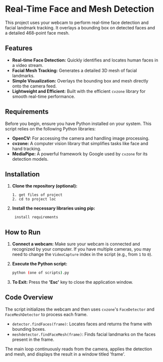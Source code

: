 # Real-Time Face and Mesh Detection

This project uses your webcam to perform real-time face detection and facial landmark tracking. It overlays a bounding box on detected faces and a detailed 468-point face mesh.

## Features

*   **Real-time Face Detection:** Quickly identifies and locates human faces in a video stream.
*   **Facial Mesh Tracking:** Generates a detailed 3D mesh of facial landmarks.
*   **Simple Visualization:** Overlays the bounding box and mesh directly onto the camera feed.
*   **Lightweight and Efficient:** Built with the efficient `cvzone` library for smooth real-time performance.

## Requirements

Before you begin, ensure you have Python installed on your system. This script relies on the following Python libraries:

*   **OpenCV:** For accessing the camera and handling image processing.
*   **cvzone:** A computer vision library that simplifies tasks like face and hand tracking.
*   **MediaPipe:** A powerful framework by Google used by `cvzone` for its detection models.

## Installation

1.  **Clone the repository (optional):**
    ```
    1. get files of project
    2. cd to project loc
    ```

2.  **Install the necessary libraries using pip:**
    ```
     install requirements
    ```
## How to Run

1.  **Connect a webcam:** Make sure your webcam is connected and recognized by your computer. If you have multiple cameras, you may need to change the `VideoCapture` index in the script (e.g., from `1` to `0`).

2.  **Execute the Python script:**
    ```bash
    python (one of scripts).py
    ```

3.  **To Exit:** Press the **'Esc'** key to close the application window.

## Code Overview

The script initializes the webcam and then uses `cvzone`'s `FaceDetector` and `FaceMeshDetector` to process each frame.

*   `detector.findFaces(frame)`: Locates faces and returns the frame with bounding boxes.
*   `meshdetector.findFaceMesh(frame)`: Finds facial landmarks on the faces present in the frame.

The main loop continuously reads from the camera, applies the detection and mesh, and displays the result in a window titled 'frame'.